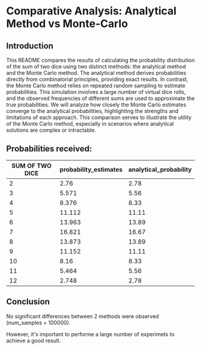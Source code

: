 # Comparative Analysis: Analytical Method vs Monte-Carlo

## Introduction

This README compares the results of calculating the probability distribution of the sum of two dice using two distinct methods: the analytical method and the Monte Carlo method. The analytical method derives probabilities directly from combinatorial principles, providing exact results. In contrast, the Monte Carlo method relies on repeated random sampling to estimate probabilities. This simulation involves a large number of virtual dice rolls, and the observed frequencies of different sums are used to approximate the true probabilities. We will analyze how closely the Monte Carlo estimates converge to the analytical probabilities, highlighting the strengths and limitations of each approach. This comparison serves to illustrate the utility of the Monte Carlo method, especially in scenarios where analytical solutions are complex or intractable.

## Probabilities received:

|    SUM OF TWO DICE      |  probability_estimates  |  analytical_probability  |
|-------------------------|-------------------------|--------------------------|
|           2             |        2.76            |        2.78           |
|           3             |        5.571            |        5.56           |
|           4             |        8.376            |        8.33           |
|           5             |        11.112            |        11.11           |
|           6             |        13.963            |        13.89           |
|           7             |        16.821            |        16.67           |
|           8             |        13.873            |        13.89           |
|           9             |        11.152            |        11.11           |
|           10             |        8.16            |        8.33           |
|           11             |        5.464            |        5.56           |
|           12             |        2.748            |        2.78           |


## Conclusion

No significant differences between 2 methods were observed (num_samples = 100000).

However, it's important to performe a large number of experimets to achieve a good result.